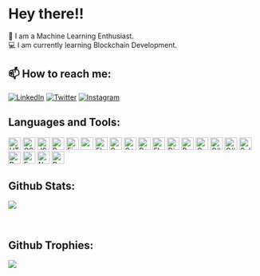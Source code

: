 

<h1 align="left">Hey there!!</h1>

 🤖 I am a Machine Learning Enthusiast.<br>
 💻 I am currently learning Blockchain Development.<br>

## 📫 How to reach me:

[![LinkedIn](https://img.shields.io/badge/LinkedIn-0077B5?style=flat-square&logo=linkedin&logoColor=white)](https://www.linkedin.com/in/riyasachdeva04/)
[![Twitter](https://img.shields.io/badge/Twitter-1DA1F2?style=flat-square&logo=twitter&logoColor=white)](https://twitter.com/riiiwtff)
[![Instagram](https://img.shields.io/badge/Instagram-E4405F?style=flat-square&logo=instagram&logoColor=white)](https://www.instagram.com/riii2048/)

## Languages and Tools:

[<img src="https://img.shields.io/badge/HTML%20-grey?style=for-the-badge&logo=html5" alt="HTML logo" title="HTML" height="25" />][tech_tools_anchor]
[<img src="https://img.shields.io/badge/CSS%20-grey?style=for-the-badge&logo=css3" alt="CSS logo" title="CSS" height="25" />][tech_tools_anchor]
[<img src="https://img.shields.io/badge/Javascript-grey?style=for-the-badge&logo=javascript" alt="JS logo" title="JS" height="25" />][tech_tools_anchor]
[<img src="https://img.shields.io/badge/Bootstrap%20-grey?style=for-the-badge&logo=bootstrap" alt="Bootstrap logo" title="Bootstrap" height="25" />][tech_tools_anchor]
[<img src="https://img.shields.io/badge/Figma%20-grey?style=for-the-badge&logo=figma" alt="Figma logo" title="Figma" height="25" />][tech_tools_anchor]
[<img src="https://img.shields.io/badge/mySQL%20-grey?style=for-the-badge&logo=mysql" alt="mySQL logo" title="mySQL" height="25" />][tech_tools_anchor]
[<img src="https://img.shields.io/badge/Flutter%20-grey?style=for-the-badge&logo=flutter" alt="Flutter logo" title="Flutter" height="25" />][tech_tools_anchor]
[<img src="https://img.shields.io/badge/C%20-grey?style=for-the-badge&logo=c" alt="C logo" title="C" height="25" />][tech_tools_anchor]
[<img src="https://img.shields.io/badge/C++%20-grey?style=for-the-badge&logo=c" alt="C++ logo" title="C++" height="25" />][tech_tools_anchor]
[<img src="https://img.shields.io/badge/Python%20-grey?style=for-the-badge&logo=python" alt="Python logo" title="Python" height="25" />][tech_tools_anchor]
[<img src="https://img.shields.io/badge/Flask%20-grey?style=for-the-badge&logo=flask" alt="Flask logo" title="Flask" height="25" />][tech_tools_anchor]
[<img src="https://img.shields.io/badge/Django%20-grey?style=for-the-badge&logo=django" alt="Django logo" title="Django" height="25" />][tech_tools_anchor]
[<img src="https://img.shields.io/badge/Pytorch%20-grey?style=for-the-badge&logo=pytorch" alt="Pytorch logo" title="Pytorch" height="25" />][tech_tools_anchor]
[<img src="https://img.shields.io/badge/OpenCV%20-grey?style=for-the-badge&logo=opencv" alt="OpenCV logo" title="OpenCV" height="25" />][tech_tools_anchor]
[<img src="https://img.shields.io/badge/C%23-grey?style=for-the-badge&logo=C#" alt="C# logo" title="C#" height="25" />][tech_tools_anchor]
[<img src="https://img.shields.io/badge/Unity-grey?style=for-the-badge&logo=Unity" alt="C# logo" title="Unity" height="25" />][tech_tools_anchor]
[<img src="https://img.shields.io/badge/Solidity-grey?style=for-the-badge&logo=Solidity" alt="Solidity logo" title="Solidity" height="25" />][tech_tools_anchor]
[<img src="https://img.shields.io/badge/Docker-grey?style=for-the-badge&logo=Docker" alt="Docker logo" title="Docker" height="25" />][tech_tools_anchor]
[<img src="https://img.shields.io/badge/Express-grey?style=for-the-badge&logo=Express" alt="Express logo" title="Express" height="25" />][tech_tools_anchor]
[<img src="https://img.shields.io/badge/node.js-grey?style=for-the-badge&logo=nodedotjs" alt="Node.JS logo" title="NodeJS" height="25" />][tech_tools_anchor]
[<img src="https://img.shields.io/badge/react-grey?style=for-the-badge&logo=react" alt="React logo" title="React.JS" height="25" />][tech_tools_anchor]

[tech_tools_anchor]: #bonjour--

		
## Github Stats:

![](https://github-readme-streak-stats.herokuapp.com/?user=riyasachdeva04) 


</p> <br />

## Github Trophies:

![](https://github-profile-trophy.vercel.app/?username=riyasachdeva04&theme=radical&no-frame=false&no-bg=true&margin-w=4)

<!--
## Leetcode
![LeetCode Stats](https://leetcard.jacoblin.cool/riyasachdeva04?theme=dark&font=contest)
-->
